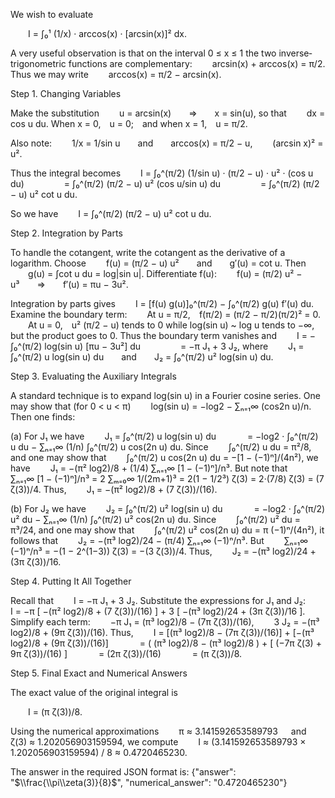 We wish to evaluate

  I = ∫₀¹ (1/x) · arccos(x) · [arcsin(x)]² dx.

A very useful observation is that on the interval 0 ≤ x ≤ 1 the two inverse‐trigonometric functions are complementary:
  arcsin(x) + arccos(x) = π/2.
Thus we may write
  arccos(x) = π/2 − arcsin(x).

Step 1. Changing Variables

Make the substitution
  u = arcsin(x)  ⇒  x = sin(u),
so that
  dx = cos u du.
When x = 0, u = 0; and when x = 1, u = π/2.

Also note:
  1/x = 1/sin u  and  arccos(x) = π/2 − u,
  (arcsin x)² = u².

Thus the integral becomes
  I = ∫₀^(π/2) (1/sin u) · (π/2 − u) · u² · (cos u du)
     = ∫₀^(π/2) (π/2 − u) u² (cos u/sin u) du
     = ∫₀^(π/2) (π/2 − u) u² cot u du.

So we have
  I = ∫₀^(π/2) (π/2 − u) u² cot u du.

Step 2. Integration by Parts

To handle the cotangent, write the cotangent as the derivative of a logarithm. Choose
  f(u) = (π/2 − u) u²  and  g′(u) = cot u.
Then
  g(u) = ∫cot u du = log|sin u|.
Differentiate f(u):
  f(u) = (π/2) u² − u³  ⇒  f′(u) = πu − 3u².

Integration by parts gives
  I = [f(u) g(u)]₀^(π/2) − ∫₀^(π/2) g(u) f′(u) du.
Examine the boundary term:
  At u = π/2, f(π/2) = (π/2 − π/2)(π/2)² = 0.
  At u = 0, u² (π/2 − u) tends to 0 while log(sin u) ~ log u tends to −∞, but the product goes to 0.
Thus the boundary term vanishes and
  I = − ∫₀^(π/2) log(sin u) [πu − 3u²] du
     = −π J₁ + 3 J₂,
where
  J₁ = ∫₀^(π/2) u log(sin u) du  and  J₂ = ∫₀^(π/2) u² log(sin u) du.

Step 3. Evaluating the Auxiliary Integrals

A standard technique is to expand log(sin u) in a Fourier cosine series. One may show that (for 0 < u < π)
  log(sin u) = −log2 − ∑ₙ₌₁∞ (cos2n u)/n.
Then one finds:

(a) For J₁ we have
  J₁ = ∫₀^(π/2) u log(sin u) du
    = −log2 · ∫₀^(π/2) u du − ∑ₙ₌₁∞ (1/n) ∫₀^(π/2) u cos(2n u) du.
Since
  ∫₀^(π/2) u du = π²/8,
and one may show that
  ∫₀^(π/2) u cos(2n u) du = −[1 − (−1)ⁿ]/(4n²),
we have
  J₁ = −(π² log2)/8 + (1/4) ∑ₙ₌₁∞ [1 − (−1)ⁿ]/n³.
But note that
  ∑ₙ₌₁∞ [1 − (−1)ⁿ]/n³ = 2 ∑ₘ₌₀∞ 1/(2m+1)³ = 2(1 − 1/2³) ζ(3) = 2·(7/8) ζ(3) = (7 ζ(3))/4.
Thus,
  J₁ = −(π² log2)/8 + (7 ζ(3))/(16).

(b) For J₂ we have
  J₂ = ∫₀^(π/2) u² log(sin u) du
    = −log2 · ∫₀^(π/2) u² du − ∑ₙ₌₁∞ (1/n) ∫₀^(π/2) u² cos(2n u) du.
Since
  ∫₀^(π/2) u² du = π³/24,
and one may show that
  ∫₀^(π/2) u² cos(2n u) du = π (−1)ⁿ/(4n²),
it follows that
  J₂ = −(π³ log2)/24 − (π/4) ∑ₙ₌₁∞ (−1)ⁿ/n³.
But
  ∑ₙ₌₁∞ (−1)ⁿ/n³ = −(1 − 2^(1−3)) ζ(3) = −(3 ζ(3))/4.
Thus,
  J₂ = −(π³ log2)/24 + (3π ζ(3))/16.

Step 4. Putting It All Together

Recall that
  I = −π J₁ + 3 J₂.
Substitute the expressions for J₁ and J₂:
  I = −π [ −(π² log2)/8 + (7 ζ(3))/(16) ] + 3 [ −(π³ log2)/24 + (3π ζ(3))/16 ].
Simplify each term:
  −π J₁ = (π³ log2)/8 − (7π ζ(3))/(16),
  3 J₂ = −(π³ log2)/8 + (9π ζ(3))/(16).
Thus,
  I = [(π³ log2)/8 − (7π ζ(3))/(16)] + [−(π³ log2)/8 + (9π ζ(3))/(16)]
    = ( (π³ log2)/8 − (π³ log2)/8 ) + [ (−7π ζ(3) + 9π ζ(3))/(16) ]
    = (2π ζ(3))/(16)
    = (π ζ(3))/8.

Step 5. Final Exact and Numerical Answers

The exact value of the original integral is

  I = (π ζ(3))/8.

Using the numerical approximations
  π ≈ 3.141592653589793  and  ζ(3) ≈ 1.202056903159594,
we compute
  I ≈ (3.141592653589793 × 1.202056903159594) / 8 ≈ 0.4720465230.

The answer in the required JSON format is:
{"answer": "$\\frac{\\pi\\zeta(3)}{8}$", "numerical_answer": "0.4720465230"}